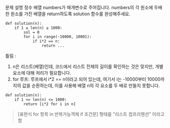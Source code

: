 <p>문제 설명
정수 배열 numbers가 매개변수로 주어집니다. numbers의 각 원소에 두배한 원소를 가진 배열을 return하도록 solution 함수를 완성해주세요.</p>
<pre><code>def solution(n):
    if 1 ≤ len(n) ≤ 1000:
        sol = 0
        for i in range(-10000, 10001):
            if i*2 == n:
                return ...</code></pre><p>틀림 : </p>
<ol>
<li>n은 리스트(배열)인데, 코드에서 리스트 전체의 길이를 확인하는 것은 맞지만, 개별 요소에 대해 처리가 필요합니다.</li>
<li>for 루프: 루프에서 i*2 == n이라고 되어 있는데, 여기서 i는 -10000부터 10000까지의 값을 순환하는데, 이를 사용해 배열 n의 각 요소를 두 배로 만들지 못합니다.</li>
</ol>
<pre><code>def solution(n):
    if 1 &lt;= len(n) &lt;= 1000:
        return [i*2 for i in n]</code></pre><blockquote>
<p>[표현식 for 항목 in 반복가능객체 if 조건문] 형태를 &quot;리스트 컴프리헨션&quot; 이라고 함</p>
</blockquote>